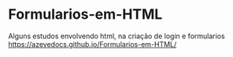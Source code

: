 # Formularios-em-HTML
Alguns estudos envolvendo html, na criação de login e formularios
https://azevedocs.github.io/Formularios-em-HTML/
